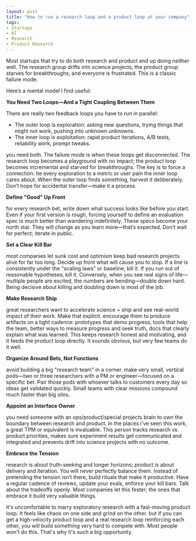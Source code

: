 ```yaml
---
layout: post
title: "How to run a research loop and a product loop at your company"
tags:
- Startups
- AI
- Research
- Product Research
---
```


Most startups that try to do both research and product end up doing neither well. The research group drifts into science projects, the product group starves for breakthroughs, and everyone is frustrated. This is a classic failure mode.

Here’s a mental model I find useful:

**You Need Two Loops—And a Tight Coupling Between Them**

There are really two feedback loops you have to run in parallel:

- The outer loop is exploration: asking new questions, trying things that might not work, pushing into unknown unknowns.
- The inner loop is exploitation: rapid product iterations, A/B tests, reliability work, prompt tweaks.

you need both. The failure mode is when these loops get disconnected. The research loop becomes a playground with no impact; the product loop becomes incremental and starved for breakthroughs. The key is to force a connection: tie every exploration to a metric or user pain the inner loop cares about. When the outer loop finds something, harvest it deliberately. Don’t hope for accidental transfer—make it a process.

**Define "Good" Up Front**

for every research bet, write down what success looks like before you start. Even if your first version is rough, forcing yourself to define an evaluation spec is much better than wandering indefinitely. These specs become your north star. They will change as you learn more—that’s expected. Don’t wait for perfect; iterate in public.

**Set a Clear Kill Bar**

most companies let sunk cost and optimism keep bad research projects alive for far too long. Decide up front what will cause you to stop. If a line is consistently under the "scaling laws" or baseline, kill it. If you run out of reasonable hypotheses, kill it. Conversely, when you see real signs of life—multiple people are excited, the numbers are bending—double down hard. Being decisive about killing and doubling down is most of the job.

**Make Research Ship**

great researchers want to accelerate science + ship and see real-world impact of their work. Make that explicit. encourage them to produce artifacts on a tight cadence: prototypes that demo progress, tools that help the team, better ways to measure progress and seek truth, docs that clearly explain what was learned. This keeps research honest and motivating, and it feeds the product loop directly. It sounds obvious, but very few teams do it well.

**Organize Around Bets, Not Functions**

avoid building a big "research team" in a corner. make very small, vertical pods—two or three researchers with a PM or engineer—focused on a specific bet. Pair those pods with whoever talks to customers every day so ideas get validated quickly. Small teams with clear missions compound much faster than big silos.

**Appoint an Interface Owner**

you need someone with an ops/product/special projects brain to own the boundary between research and product. In the places i've seen this work, a great TPM or equivalent is invaluable. This person tracks research vs. product priorities, makes sure experiment results get communicated and integrated and prevents drift into science projects with no outcome.

**Embrace the Tension**

research is about truth-seeking and longer horizons; product is about delivery and iteration. You will never perfectly balance them. Instead of pretending the tension isn’t there, build rituals that make it productive. Have a regular cadence of reviews, update your evals, enforce your kill bars. Talk about the tradeoffs openly. Most companies let this fester; the ones that embrace it build very valuable things.

it's uncomfortable to marry exploratory research with a fast-moving product loop. It feels like chaos on one side and grind on the other. but if you can get a high-velocity product loop and a real research loop reinforcing each other, you will build something very hard to compete with. Most people won't do this. That's why it's such a big opportunity.